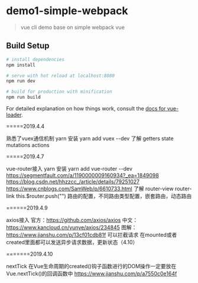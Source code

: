 # demo1-simple-webpack

> vue cli demo base on simple webpack vue

## Build Setup

``` bash
# install dependencies
npm install

# serve with hot reload at localhost:8080
npm run dev

# build for production with minification
npm run build
```

For detailed explanation on how things work, consult the [docs for vue-loader](http://vuejs.github.io/vue-loader).



=====2019.4.4

熟悉了vuex通信机制
yarn 安装 yarn add vuex --dev
了解
getters
state
mutations
actions

=====2019.4.7

vue-router接入
yarn 安装 yarn add vue-router --dev
https://segmentfault.com/a/1190000009160934?_ea=1849098
https://blog.csdn.net/hhzzcc_/article/details/79251027
https://www.cnblogs.com/SamWeb/p/6610733.html
了解
router-view
router-link
this.$router.push("")
路由的配置，不同路由类型配置，嵌套路由，动态路由


======2019.4.9

axios接入
官方：https://github.com/axios/axios 
中文：https://www.kancloud.cn/yunye/axios/234845
图解：https://www.jianshu.com/p/13cf01cdb81f
可以拦截请求
在mounted或者created里面都可以发送异步请求数据，更新状态（4.10）

  
=======2019.4.10

nextTick
在Vue生命周期的created()钩子函数进行的DOM操作一定要放在Vue.nextTick()的回调函数中
https://www.jianshu.com/p/a7550c0e164f